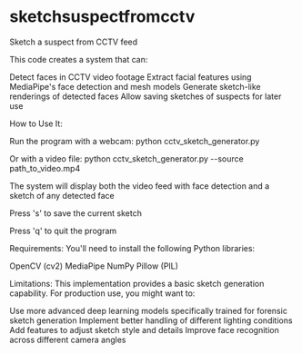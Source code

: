 # sketchsuspectfromcctv
Sketch a suspect from CCTV feed

This code creates a system that can:

Detect faces in CCTV video footage
Extract facial features using MediaPipe's face detection and mesh models
Generate sketch-like renderings of detected faces
Allow saving sketches of suspects for later use

How to Use It:

Run the program with a webcam: python cctv_sketch_generator.py

Or with a video file: python cctv_sketch_generator.py --source path_to_video.mp4

The system will display both the video feed with face detection and a sketch of any detected face

Press 's' to save the current sketch

Press 'q' to quit the program

Requirements:
You'll need to install the following Python libraries:

OpenCV (cv2)
MediaPipe
NumPy
Pillow (PIL)

Limitations:
This implementation provides a basic sketch generation capability. For production use, you might want to:

Use more advanced deep learning models specifically trained for forensic sketch generation
Implement better handling of different lighting conditions
Add features to adjust sketch style and details
Improve face recognition across different camera angles
